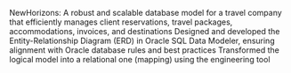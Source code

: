  NewHorizons: A robust and scalable database model for a travel company that efficiently manages client reservations, travel packages, accommodations, invoices, and destinations
  Designed and developed the Entity-Relationship Diagram (ERD) in Oracle SQL Data Modeler, ensuring alignment with Oracle database rules and best practices
  Transformed the logical model into a relational one (mapping) using the engineering tool
